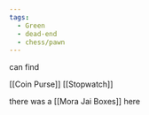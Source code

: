 ```yaml
---
tags:
  - Green
  - dead-end
  - chess/pawn
---
```

can find

[[Coin Purse]]
[[Stopwatch]]


there was a [[Mora Jai Boxes]] here
